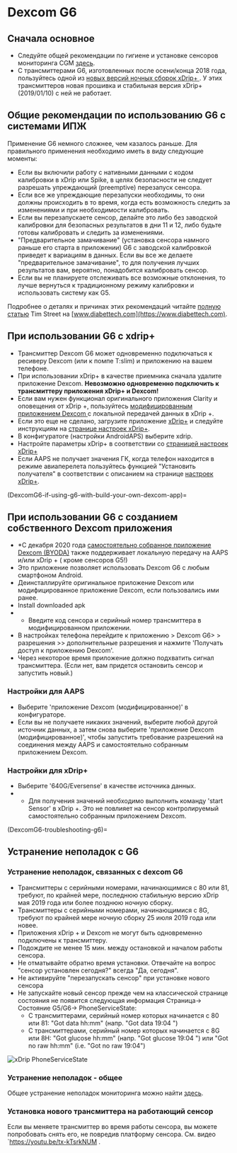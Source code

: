 # Dexcom G6

## Сначала основное

-   Следуйте общей рекомендации по гигиене и установке сенсоров мониторинга CGM [здесь](../Hardware/GeneralCGMRecommendation.md).
-   С трансмиттерами G6, изготовленных после осени/конца 2018 года, пользуйтесь одной из [новых версий ночных сборок xDrip+ ](https://github.com/NightscoutFoundation/xDrip/releases). У этих трансмиттеров новая прошивка и стабильная версия xDrip+ (2019/01/10) с ней не работает.

## Общие рекомендации по использованию G6 с системами ИПЖ

Применение G6 немного сложнее, чем казалось раньше. Для правильного применения необходимо иметь в виду следующие моменты:

-   Если вы включили работу с нативными данными с кодом калибровки в xDrip или Spike, в целях безопасности не следует разрешать упреждающий (preemptive) перезапуск сенсора.
-   Если все же упреждающие перезапуски необходимы, то они должны происходить в то время, когда есть возможность следить за изменениями и при необходимости калибровать.
-   Если вы перезапускаете сенсор, делайте это либо без заводской калибровки для безопасных результатов в дни 11 и 12, либо будьте готовы калибровать и следить за изменениями.
-   "Предварительное замачивание" (установка сенсора намного раньше его старта в приложении) G6 с заводской калибровкой приведет к вариациям в данных. Если вы все же делаете "предварительное замачивание", то для получения лучших результатов вам, вероятно, понадобится калибровать сенсор.
-   Если вы не планируете отслеживать все возможные отклонения, то лучше вернуться к традиционному режиму калибровки и использовать систему как G5.

Подробнее о деталях и причинах этих рекомендаций читайте [полную статью](https://www.diabettech.com/artificial-pancreas/diy-looping-and-cgm/) Tim Street на [www.diabettech.com](https://www.diabettech.com).

## При использовании G6 с xdrip+

-   Трансмиттер Dexcom G6 может одновременно подключаться к ресиверу Dexcom (или к помпе T:slim) и приложению на вашем телефоне.
-   При использовании xDrip+ в качестве приемника сначала удалите приложение Dexcom. **Невозможно одновременно подключить к трансмиттеру приложения xDrip+ и Dexcom!**
-   Если вам нужен функционал оригинального приложения Clarity и оповещения от xDrip +, пользуйтесь [модифицированным приложением Dexcom ](DexcomG6-if-using-g6-with-build-your-own-dexcom-app) с локальной передачей данных в xDrip +.
-   Если это еще не сделано, загрузите приложение [xDrip+](https://github.com/NightscoutFoundation/xDrip) и следуйте инструкциям на [странице настроек xDrip+](../Configuration/xdrip.md).
-   В конфигуратоге (настройки AndroidAPS) выберите xdrip.
-   Настройте параметры xDrip+ в соответствии со [ страницей настроек xDrip+](../Configuration/xdrip.md)
-   Если AAPS не получает значения ГК, когда телефон находится в режиме авиаперелета пользуйтесь функцией "Установить получателя" в соответствии с описанием на странице [настроек xDrip+](../Configuration/xdrip.md).

(DexcomG6-if-using-g6-with-build-your-own-dexcom-app)=
## При использовании G6 с созданием собственного Dexcom приложения

-   *С декабря 2020 года [самостоятельно собранное приложение Dexcom (BYODA)](https://docs.google.com/forms/d/e/1FAIpQLScD76G0Y-BlL4tZljaFkjlwuqhT83QlFM5v6ZEfO7gCU98iJQ/viewform?fbzx=2196386787609383750&fbclid=IwAR2aL8Cps1s6W8apUVK-gOqgGpA-McMPJj9Y8emf_P0-_gAsmJs6QwAY-o0) также поддерживает локальную передачу на AAPS и/или xDrip + ( кроме сенсоров G5!)
-   Это приложение позволяет использовать Dexcom G6 с любым смартфоном Android.
-   Деинсталлируйте оригинальное приложение Dexcom или модифицированное приложение Dexcom, если пользовались ими ранее.
-   Install downloaded apk
-   * Введите код сенсора и серийный номер трансмиттера в модифицированном приложении.
-   В настройках телефона перейдите к приложению > Dexcom G6> > разрешения >> дополнительные разрешения и нажмите 'Получать доступ к приложению Dexcom'.
-   Через некоторое время приложение должно подхватить сигнал трансмиттера. (Если нет, вам придется остановить сенсор и запустить новый.)

### Настройки для AAPS

-   Выберите 'приложение Dexcom (модифицированное)' в конфигураторе.
-   Если вы не получаете никаких значений, выберите любой другой источник данных, а затем снова выберите 'приложение Dexcom (модифицированное)', чтобы запустить требование разрешений на соединения между AAPS и самостоятельно собранным приложением Dexcom.

### Настройки для xDrip+

-   Выберите '640G/Eversense' в качестве источника данных.
-   * Для получения значений необходимо выполнить команду 'start Sensor' в xDrip +. Это не повлияет на сенсор контролируемый самостоятельно собранным приложением Dexcom.


(DexcomG6-troubleshooting-g6)=
## Устранение неполадок с G6

### Устранение неполадок, связанных с dexcom G6

-   Трансмиттеры с серийными номерами, начинающимися с 80 или 81, требуют, по крайней мере, последнюю стабильную версию xDrip мая 2019 года или более позднюю ночную сборку.
-   Трансмиттеры с серийными номерами, начинающимися с 8G, требуют по крайней мере ночную сборку 25 июля 2019 года или новее.
-   Приложения xDrip + и Dexcom не могут быть одновременно подключены к трансмиттеру.
-   Подождите не менее 15 мин. между остановкой и началом работы сенсора.
-   Не отматывайте обратно время установки. Отвечайте на вопрос "сенсор установлен сегодня?" всегда "Да, сегодня".
-   Не активируйте "перезапускать сенсор" при установке нового сенсора
-   Не запускайте новый сенсор прежде чем на классической странице состояния не появится следующая информация Страница-> Состояние G5/G6-> PhoneServiceState:
    -   С трансмиттерами, серийный номер которых начинается с 80 или 81: "Got data hh:mm" (напр. "Got data 19:04 ")
    -   С трансмиттерами, серийный номер которых начинается с 8G или 8H: "Got glucose hh:mm" (напр. "Got glucose 19:04 ") или "Got no raw hh:mm" (i.e. "Got no raw 19:04")

![xDrip PhoneServiceState](../images/xDrip_Dexcom_PhoneServiceState.png)

### Устранение неполадок - общее

Общее устранение неполадок мониторинга можно найти [здесь](./GeneralCGMRecommendation.html#troubleshooting).

### Установка нового трансмиттера на работающий сенсор

Если вы меняете трансмиттер во время работы сенсора, вы можете попробовать снять его, не повредив платформу сенсора. См. видео `https://youtu.be/tx-kTsrkNUM .</p>
